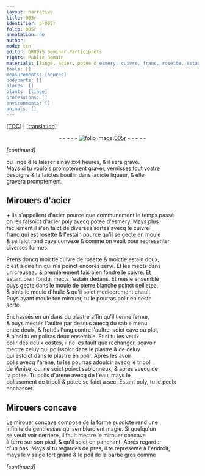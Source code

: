 ```yaml
---
layout: narrative
title: 005r
identifier: p-005r
folio: 005r
annotation: no
author:
mode: tcn
editor: GR8975 Seminar Participants
rights: Public Domain
materials: [linge, acier, potee d'esmery, cuivre, franc, rosette, estain, cuivre de rosette, pierre, blanche, huile, plastre, sable, arene, tripoli, de Venise, potee, eau]
tools: []
measurements: [heures]
bodyparts: []
places: []
plants: [linge]
professions: []
environments: []
animals: []
---
```


 <p><a href="{{ site.baseurl }}/normalized/">[TOC]</a> | <a href="{{ site.baseurl }}/texts/p-005r_tl/" target="_blank">[translation]</a></p><div class="folio" align="center">- - - - - <a href="http://gallica.bnf.fr/ark:/12148/btv1b10500001g/f15.image" target="_blank"><img src="https://cu-mkp.github.io/2017-workshop-edition/assets/photo-icon.png" alt="folio image: " style="display:inline-block; margin-bottom:-3px;"/>005r</a> - - - - - </div>  
 
*[continued]*
  
ou <span class="m"><span class="pa">linge</span></span> & le laisser ainsy xx4 <span class="ms"><span class="tmp">heures</span></span>, & il sera gravé.<br/> Mays si tu voulois promptement graver, vernisses tout v<span class="exp">ost</span>re<br/> besoigne & la faictes bouillir dans ladicte liqueur, & elle<br/> gravera promptement.
 
 
  

## Mirouers d'<span class="m">acier</span>

 
 \+ Ils s'appellent d'<span class="m">acier</span> pource que communem<span class="exp">ent</span> le temps passé<br/> on les faisoict d'<span class="m">acier</span> poly avecq <span class="m">potee d'esmery</span>. Mays plus<br/> facilement il s'en faict de diverses sortes avecq le <span class="m">cuivre</span><br/> <span class="m">franc</span> qui est <span class="m">rosette</span> & l'<span class="m">estain</span> pource qu'il se gecte en moule<br/> & se faict rond cave convexe & comme on veult pour representer<br/> diverses formes.
 
Prens doncq moictie <span class="m">cuivre de rosette</span> & moictie <span class="m">estain</span> doux,<br/> c'est à dire fin qui n'a poinct encores servi. Et les mects dans<br/> un creuseau & premiere<span class="exp">ment</span> fais bien fondre le <span class="m">cuivre</span>. Et<br/> estant bien fondu, mects l'<span class="m">estain</span> dedans. Et mesle ensemble<br/> puys gecte dans le moule de <span class="m">pierre</span> <span class="m">blanche</span> poinct oeilletee,<br/> & oints le moule d'<span class="m">huile</span> & qu'il soict mediocrement chault.<br/> Puys ayant moule ton mirouer, tu le pourras polir en ceste<br/> sorte.
 
Enchassés en un dans du <span class="m">plastre</span> affin qu'il tienne ferme,<br/> & puys mectés l'aultre par dessus auecq du <span class="m">sable</span> menu<br/> entre deulx, & frottés l'ung contre l'aultre, soict cave ou plat,<br/> & ainsi tu en poliras deux ensemble. Et si tu les veulx<br/> polir des deulx costes, il ne les fault que rechanger, sçavoir<br/> mectre celuy qui polissoict dans le <span class="m">plastre</span> & de celuy<br/> qui estoict dans le <span class="m">plastre</span> en polir. Aprés les avoir<br/> polis avecq l'<span class="m">arene</span>, tu les pourras adoulcir avecq le <span class="m">tripoli</span><br/> <span class="m">de Venise</span>, qui ne soict poinct sablonneux, & aprés avecq de<br/> la <span class="m">potee</span>. Tu polis d'<span class="m">arene</span> avecq de l'<span class="m">eau</span>, mays le<br/> polissement de <span class="m">tripoli</span> & <span class="m">potee</span> se faict a sec. Estant poly, tu le peulx enchasser.
 
 
  

## Mirouers concave

 
Le mirouer concave compose de la forme susdicte rend une<br/> infinite de gentilesses qui sembleroient magie. Si quelqu'un<br/> se veult voir derriere, il fault mectre le mirouer concave<br/> à terre sur son pied, & qu'il soict en panchant. Aprés regarder<br/> d'un pas. Mays si tu regardes de pres, il te represente à l'endroit,<br/> mays le visaige fort grand & le poil de la barbe gros comme
 
*[continued]*
 
 